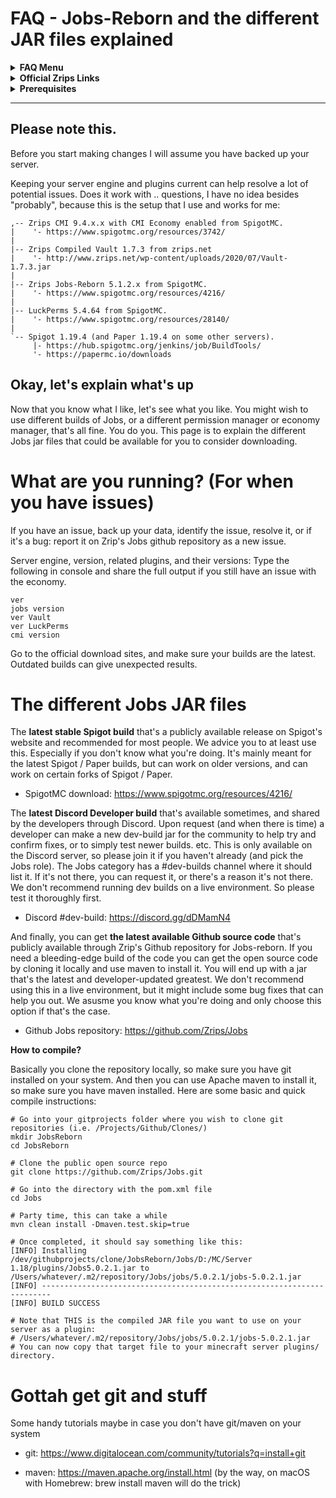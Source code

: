 # FAQ - Jobs-Reborn and the different JAR files explained

<topMenu>
<details>
    <summary><strong>FAQ Menu</strong></summary>
    <p>
     • <a href="https://github.com/mrfdev/Jobs/tree/main/Resources/FAQ/jobs-api.md">api</a>, 
     • <a href="https://github.com/mrfdev/Jobs/tree/main/Resources/FAQ/jobs-bug-reports.md">bug-reports</a>, 
     • <a href="https://github.com/mrfdev/Jobs/tree/main/Resources/FAQ/jobs-can-i-do-thing-x-per-job.md">can-i-do-thing-x-per-job</a>, 
     • <a href="https://github.com/mrfdev/Jobs/tree/main/Resources/FAQ/jobs-change-bossbar-color.md">hange-bossbar-color</a>, 
     • <a href="https://github.com/mrfdev/Jobs/tree/main/Resources/FAQ/jobs-change-jobs-browse-to-jobs-cmd.md">change-jobs-browse-to-jobs-cmd</a>, 
     • <a href="https://github.com/mrfdev/Jobs/tree/main/Resources/FAQ/jobs-chat-titles.md">chat-titles</a>, 
     • <a href="https://github.com/mrfdev/Jobs/tree/main/Resources/FAQ/jobs-cmilib.md">cmilib</a>, 
     • <a href="https://github.com/mrfdev/Jobs/tree/main/Resources/FAQ/jobs-commands.md">commands</a>, 
     • <a href="https://github.com/mrfdev/Jobs/tree/main/Resources/FAQ/jobs-common-issues.md">common-issues</a>, 
     • <a href="https://github.com/mrfdev/Jobs/tree/main/Resources/FAQ/jobs-customize-gui.md">customize-gui</a>, 
     • <a href="https://github.com/mrfdev/Jobs/tree/main/Resources/FAQ/jobs-does-it-work-on-version-x-of-minecraft.md">does-it-work-on-version-x-of-minecraft</a>, 
     • <a href="https://github.com/mrfdev/Jobs/tree/main/Resources/FAQ/jobs-dynamic-signs.md">dynamic-signs</a>, 
     • <a href="https://github.com/mrfdev/Jobs/tree/main/Resources/FAQ/jobs-economy.md">economy</a>, 
     • <a href="https://github.com/mrfdev/Jobs/tree/main/Resources/FAQ/jobs-examplejob.yml">examplejob</a>, 
     • <a href="https://github.com/mrfdev/Jobs/tree/main/Resources/FAQ/jobs-files-explained.md">files-explained</a>, 
     • <a href="https://github.com/mrfdev/Jobs/tree/main/Resources/FAQ/jobs-give-or-edit-jobs-points.md">give-or-edit-jobs-points</a>, 
     • <a href="https://github.com/mrfdev/Jobs/tree/main/Resources/FAQ/jobs-improve-getting-help.md">improve-getting-help</a>, 
     • <a href="https://github.com/mrfdev/Jobs/tree/main/Resources/FAQ/jobs-jar-files.md">jar-files</a>, 
     • <a href="https://github.com/mrfdev/Jobs/tree/main/Resources/FAQ/jobs-legacy-items.md">legacy-items</a>, 
     • <a href="https://github.com/mrfdev/Jobs/tree/main/Resources/FAQ/jobs-max-jobs.md">max-jobs</a>, 
     • <a href="https://github.com/mrfdev/Jobs/tree/main/Resources/FAQ/jobs-more-jobs-than-others.md">more-jobs-than-others</a>, 
     • <a href="https://github.com/mrfdev/Jobs/tree/main/Resources/FAQ/jobs-official-sites.md">official-sites</a>, 
     • <a href="https://github.com/mrfdev/Jobs/tree/main/Resources/FAQ/jobs-permissions.md">permissions</a>, 
     • <a href="https://github.com/mrfdev/Jobs/tree/main/Resources/FAQ/jobs-placeholders.md">placeholders</a>, 
     • <a href="https://github.com/mrfdev/Jobs/tree/main/Resources/FAQ/jobs-plugin-causes-lag-timings-report.md">plugin-causes-lag-timings-report</a>, 
     • <a href="https://github.com/mrfdev/Jobs/tree/main/Resources/FAQ/jobs-plugin-does-not-start.md">plugin-does-not-start</a>, 
     • <a href="https://github.com/mrfdev/Jobs/tree/main/Resources/FAQ/jobs-points-explained.md">points-explained</a>, 
     • <a href="https://github.com/mrfdev/Jobs/tree/main/Resources/FAQ/jobs-quests.md">quests</a>, 
     • <a href="https://github.com/mrfdev/Jobs/tree/main/Resources/FAQ/jobs-running.md">running</a>, 
     • <a href="https://github.com/mrfdev/Jobs/tree/main/Resources/FAQ/jobs-source-code.md">source-code</a>, 
     • <a href="https://github.com/mrfdev/Jobs/tree/main/Resources/FAQ/jobs-sqlite-database-is-locked.md">sqlite-database-is-locked</a>, 
     • <a href="https://github.com/mrfdev/Jobs/tree/main/Resources/FAQ/jobs-stop-giving-money-exp-points.md">stop-giving-money-exp-points</a>, 
     • <a href="https://github.com/mrfdev/Jobs/tree/main/Resources/FAQ/jobs-stop-paying-in-creative-mode.md">stop-paying-in-creative-mode</a>,
     • <a href="https://github.com/mrfdev/Jobs/tree/main/Resources/FAQ/jobs-stop-registring-furnaces.md">stop-registring-furnaces</a>,
     • <a href="https://github.com/mrfdev/Jobs/tree/main/Resources/FAQ/jobs-translations.md">translations</a>.
    </p>
</details>

<details>
    <summary><strong>Official Zrips Links</strong></summary>
    <ul>
        <li><a href="https://zrips.net/">Zrips Website</a>
         <pre>https://www.zrips.net/<br>The official website, wiki/documentation/information</pre></li>
        <li><a href="https://discord.gg/dDMamN4">Zrips Discord</a>
         <pre>https://discord.gg/dDMamN4<br>The official Discord community server with member-driven support</pre></li>
        <li><a href="https://github.com/Zrips/">Zrips Github</a>
         <pre>https://github.com/Zrips<br>The place for bug reports and feature suggestions</pre></li>
    </ul>
</details>

<details>
    <summary><strong>Prerequisites</strong></summary>
    <ul>
        <li><a href="https://www.spigotmc.org/resources/4216/">Download Jobs-Reborn</a> (free plugin)
         <pre>https://www.spigotmc.org/resources/4216/<br>Get the CMI plugin if you haven't already, and then Install it on all your servers</pre></li>
        <li><a href="https://www.spigotmc.org/resources/87610/">Also Download CMILib</a> (free library) (<a href="https://github.com/mrfdev/Jobs/tree/main/Resources/FAQ/jobs-cmilib.md">more info</a>)
         <pre>https://www.spigotmc.org/resources/87610/<br>All Zrips plugins require the CMILib .jar file. Get it and also put it on all your servers.</pre></li>
        <li>All my FAQ pages have been written for Spigot / Paper 1.19 and Jobs-Reborn 5.1.0.x or newer.</li>
        <li>The mrfdev github page is not an official resource, we're building up our knowledge base as a courtesy.</li>
        <li>I am an admin on the Zrips Discord, this does not mean what I share on here is official.</li>
    </ul>
</details>
</topMenu>

---

## Please note this.

Before you start making changes I will assume you have backed up your server.

Keeping your server engine and plugins current can help resolve a lot of potential issues. Does it work with .. questions, I have no idea besides "probably", because this is the setup that I use and works for me:

```
,-- Zrips CMI 9.4.x.x with CMI Economy enabled from SpigotMC.
|    '- https://www.spigotmc.org/resources/3742/
|
|-- Zrips Compiled Vault 1.7.3 from zrips.net
|    '- http://www.zrips.net/wp-content/uploads/2020/07/Vault-1.7.3.jar
|
|-- Zrips Jobs-Reborn 5.1.2.x from SpigotMC.
|    '- https://www.spigotmc.org/resources/4216/
| 
|-- LuckPerms 5.4.64 from SpigotMC.
|    '- https://www.spigotmc.org/resources/28140/
|
`-- Spigot 1.19.4 (and Paper 1.19.4 on some other servers).
     |- https://hub.spigotmc.org/jenkins/job/BuildTools/
     '- https://papermc.io/downloads
```

## Okay, let's explain what's up

Now that you know what I like, let's see what you like. You might wish to use different builds of Jobs, or a different permission manager or economy manager, that's all fine. You do you. This page is to explain the different Jobs jar files that could be available for you to consider downloading.

# What are you running? (For when you have issues)

If you have an issue, back up your data, identify the issue, resolve it, or if it's a bug: report it on Zrip's Jobs github repository as a new issue. 

Server engine, version, related plugins, and their versions:
Type the following in console and share the full output if you still have an issue with the economy.
```
ver
jobs version
ver Vault
ver LuckPerms
cmi version
```
Go to the official download sites, and make sure your builds are the latest. Outdated builds can give unexpected results. 

# The different Jobs JAR files

The **latest stable Spigot build** that's a publicly available release on Spigot's website and recommended for most people. We advice you to at least use this. Especially if you don't know what you're doing. It's mainly meant for the latest Spigot / Paper builds, but can work on older versions, and can work on certain forks of Spigot / Paper. 

- SpigotMC download: https://www.spigotmc.org/resources/4216/

The **latest Discord Developer build** that's available sometimes, and shared by the developers through Discord. Upon request (and when there is time) a developer can make a new dev-build jar for the community to help try and confirm fixes, or to simply test newer builds. etc. This is only available on the Discord server, so please join it if you haven't already (and pick the Jobs role). The Jobs category has a #dev-builds channel where it should list it. If it's not there, you can request it, or there's a reason it's not there. We don't recommend running dev builds on a live environment. So please test it thoroughly first. 

- Discord #dev-build: https://discord.gg/dDMamN4

And finally, you can get **the latest available Github source code** that's publicly available through Zrip's Github repository for Jobs-reborn. If you need a bleeding-edge build of the code you can get the open source code by cloning it locally and use maven to install it. You will end up with a jar that's the latest and developer-updated greatest. We don't recommend using this in a live environment, but it might include some bug fixes that can help you out. We asusme you know what you're doing and only choose this option if that's the case. 

- Github Jobs repository: https://github.com/Zrips/Jobs

**How to compile?**

Basically you clone the repository locally, so make sure you have git installed on your system. And then you can use Apache maven to install it, so make sure you have maven installed. Here are some basic and quick compile instructions:
```
# Go into your gitprojects folder where you wish to clone git repositories (i.e. /Projects/Github/Clones/)
mkdir JobsReborn
cd JobsReborn

# Clone the public open source repo
git clone https://github.com/Zrips/Jobs.git

# Go into the directory with the pom.xml file
cd Jobs

# Party time, this can take a while
mvn clean install -Dmaven.test.skip=true

# Once completed, it should say something like this:
[INFO] Installing /dev/githubprojects/clone/JobsReborn/Jobs/D:/MC/Server 1.18/plugins/Jobs5.0.2.1.jar to /Users/whatever/.m2/repository/Jobs/jobs/5.0.2.1/jobs-5.0.2.1.jar
[INFO] ------------------------------------------------------------------------
[INFO] BUILD SUCCESS

# Note that THIS is the compiled JAR file you want to use on your server as a plugin:
# /Users/whatever/.m2/repository/Jobs/jobs/5.0.2.1/jobs-5.0.2.1.jar
# You can now copy that target file to your minecraft server plugins/ directory.
```

# Gottah get git and stuff

Some handy tutorials maybe in case you don't have git/maven on your system

- git: https://www.digitalocean.com/community/tutorials?q=install+git

- maven: https://maven.apache.org/install.html
(by the way, on macOS with Homebrew: brew install maven will do the trick)

